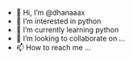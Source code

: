 - 👋 Hi, I’m @dhanaaax
- 👀 I’m interested in python
- 🌱 I’m currently learning python
- 💞️ I’m looking to collaborate on ...
- 📫 How to reach me ...

<!---
dhanaaax/dhanaaax is a ✨ special ✨ repository because its `README.md` (this file) appears on your GitHub profile.
You can click the Preview link to take a look at your changes.
--->

